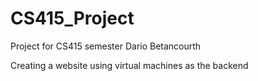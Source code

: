 # CS415_Project
Project for CS415 semester
Dario Betancourth

Creating a website using virtual machines as the backend